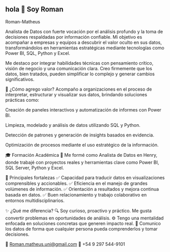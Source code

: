 ## hola  👋 Soy Roman

Roman-Matheus

Analista de Datos con fuerte vocación por el análisis profundo y la toma de decisiones respaldadas por información confiable. Mi objetivo es acompañar a empresas y equipos a descubrir el valor oculto en sus datos, transformándolos en herramientas estratégicas mediante tecnologías como Power BI, SQL, Python y Excel.

Me destaco por integrar habilidades técnicas con pensamiento crítico, visión de negocio y una comunicación clara. Creo firmemente que los datos, bien tratados, pueden simplificar lo complejo y generar cambios significativos.

🧩 ¿Cómo agrego valor?
Acompaño a organizaciones en el proceso de interpretar, estructurar y visualizar sus datos, brindando soluciones prácticas como:

Creación de paneles interactivos y automatización de informes con Power BI.

Limpieza, modelado y análisis de datos utilizando SQL y Python.

Detección de patrones y generación de insights basados en evidencia.

Optimización de procesos mediante el uso estratégico de la información.

🎓 Formación Académica
🧪 Me formé como Analista de Datos en Henry, donde trabajé con proyectos reales y herramientas clave como Power BI, SQL Server, Python y Excel.


🧠 Principales fortalezas
✅ Capacidad para traducir datos en visualizaciones comprensibles y accionables.
✅ Eficiencia en el manejo de grandes volúmenes de información.
✅ Orientación a resultados y mejora continua basada en datos.
✅ Buen relacionamiento y trabajo colaborativo en entornos multidisciplinarios.

✨ ¿Qué me diferencia?
🔍 Soy curioso, proactivo y práctico. Me gusta convertir problemas en oportunidades de análisis.
⚙️ Tengo una mentalidad enfocada en soluciones concretas que generen impacto real.
📢 Comunico los datos de forma que cualquier persona pueda comprenderlos y tomar decisiones.

📧 Roman.matheus.uni@gmail.com
📱 +54 9 297 544-9101
